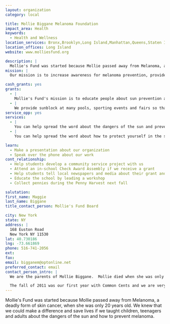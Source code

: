 ```yaml
---
layout: organization
category: local

title: Mollie Biggane Melanoma Foundation
impact_area: Health
keywords: 
  - Health and Wellness
location_services: Bronx,Brooklyn,Long Island,Manhattan,Queens,Staten Island,Greater New York
location_offices: Long Island
website: www.molliesfund.org

description: |
  Mollie's Fund was started because Mollie passed away from Melanoma, a deadly form of skin cancer, when she was only 20 years old.  We knew that we could make a difference and save lives if we taught children, teenagers and adults about the dangers of the sun and how to prevent melanoma.
mission: |
  Our mission is to increase awareness for melanoma prevention, provide information and services on skin cancer detection, and support melanoma patients through education of the latest treatments.

cash_grants: yes
grants: 
  - |
    Mollie's Fund's mission is to educate people about sun prevention and melanoma.  We do this in many ways.  We give out brochures that we made in English, Spanish, and French.  We also made a brochures for new mothers so they get some information about how to protect their babies from the sun.  The brochures cost us 50 cents each.  We hang up posters in public places so people can read about the dangers of the sun and how to protect themselves.  The posters cost us $10 each.  Your donations can help us fund brochures and posters.
  - |
    We provide sunblock at many pools, sporting events and fairs so that people can protect themselves from the sun.  (one gallon of sunblock costs $80.) Your donation can help kids cover up and protect themselves from a sunburn.
service_opp: yes
services: 
  - |
    You can help spread the word about the dangers of the sun and preventing melanoma and have fun at the same time.  You can have a poster-making contest in your school. The posters should let others know about how to protect themselves in the sun and prevent melanoma.
  - |
    You can help spread the word about how to protect yourself in the sun and prevent melanoma by volunteering to give out sunblock, hats, and educational materials at parks, pools, fairs, or sporting events.  Please contact us if you're interested in this.

learn: 
  - Make a presentation about our organization
  - Speak over the phone about our work
cont_relationship: 
  - Help students develop a community service project with us
  - Attend an in-school Check Award Assembly if we receive a grant
  - Help students tell local newspapers and media about their grant and/or project with us
  - Educate the school by leading a workshop
  - Collect pennies during the Penny Harvest next fall

salutation: 
first_name: Maggie
last_name: Biggane
title_contact_person: Mollie's Fund Board

city: New York
state: NY
address: |
  168 Euston Road  
  New York NY 11530
lat: 40.730186
lng: -73.661869
phone: 516-741-2056
ext: 
fax: 
email: bigganem@optonline.net
preferred_contact: email
contact_person_intro: |
  We are the parents of Mollie Biggane.  Mollie died when she was only 20 years old from melanoma.  Melanoma is the deadliest form of skin cancer and it is preventable.  You have to know how to protect yourself in the sun and be educated about melanoma.  The mission of Mollie's Fund is to educate as many children, teenagers and adults as possible so that no one has to go through what Mollie went through.  We need as many voices as possible spreading the word about the dangers of the sun!  

  The fall of 2011 was our first year with Common Cents and we are very glad to be working with Common Cents.  Common Cents is important to Mollie's Fund because we want as many students as possible to help us spread the word about Mollie's Fund and melanoma.
---
```

Mollie's Fund was started because Mollie passed away from Melanoma, a deadly form of skin cancer, when she was only 20 years old.  We knew that we could make a difference and save lives if we taught children, teenagers and adults about the dangers of the sun and how to prevent melanoma.